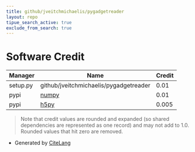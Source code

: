 ```yaml
---
title: github/jveitchmichaelis/pygadgetreader
layout: repo
tipue_search_active: true
exclude_from_search: true
---
```

# Software Credit

|Manager|Name|Credit|
|-------|----|------|
|setup.py|github/jveitchmichaelis/pygadgetreader|0.01|
|pypi|[numpy](https://www.numpy.org)|0.01|
|pypi|[h5py](http://www.h5py.org)|0.005|


> Note that credit values are rounded and expanded (so shared dependencies are represented as one record) and may not add to 1.0. Rounded values that hit zero are removed.


- Generated by [CiteLang](https://github.com/vsoch/citelang)
